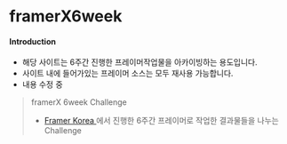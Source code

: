 # framerX6week

#### Introduction

- 해당 사이트는 6주간 진행한 프레이머작업물을 아카이빙하는 용도입니다.
- 사이트 내에 들어가있는 프레이머 소스는 모두 재사용 가능합니다.
- 내용 수정 중

> framerX 6week Challenge
>
> - [ Framer Korea ](https://www.facebook.com/groups/framerkorea/) 에서 진행한
>   6주간 프레이머로 작업한 결과물들을 나누는 Challenge
